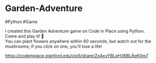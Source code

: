 # Garden-Adventure
#Python #Game

I created this Garden Adventure game on Code in Place using Python. Come and play it! 🌱  
You can plant flowers anywhere within 60 seconds, but watch out for the mushrooms; if you click on one, you’ll lose a life!

https://codeinplace.stanford.edu/cip5/share/ZxAxvYBLqH36BL8pK0m7
